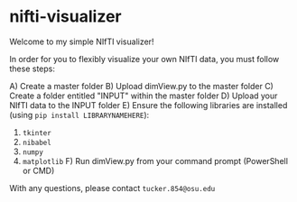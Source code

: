 # nifti-visualizer

Welcome to my simple NIfTI visualizer!

In order for you to flexibly visualize your own NIfTI data, you must follow these steps:

A) Create a master folder
B) Upload dimView.py to the master folder
C) Create a folder entitled "INPUT" within the master folder
D) Upload your NIfTI data to the INPUT folder
E) Ensure the following libraries are installed (using `pip install LIBRARYNAMEHERE`):
  1) `tkinter`
  2) `nibabel`
  3) `numpy`
  4) `matplotlib`
F) Run dimView.py from your command prompt (PowerShell or CMD)

With any questions, please contact `tucker.854@osu.edu`
